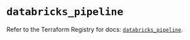 # `databricks_pipeline`

Refer to the Terraform Registry for docs: [`databricks_pipeline`](https://registry.terraform.io/providers/databricks/databricks/1.59.0/docs/resources/pipeline).
